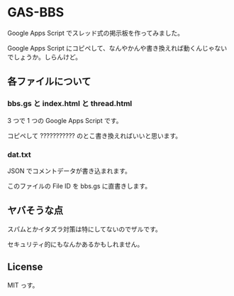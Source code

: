 # GAS-BBS

Google Apps Script でスレッド式の掲示板を作ってみました。

Google Apps Script にコピペして、なんやかんや書き換えれば動くんじゃないでしょうか。しらんけど。

## 各ファイルについて
### bbs.gs と index.html と thread.html
3 つで 1 つの Google Apps Script です。

コピペして ??????????? のとこ書き換えればいいと思います。

### dat.txt
JSON でコメントデータが書き込まれます。

このファイルの File ID を bbs.gs に直書きします。

## ヤバそうな点
スパムとかイタズラ対策は特にしてないのでザルです。

セキュリティ的にもなんかあるかもしれません。

## License
MIT っす。
